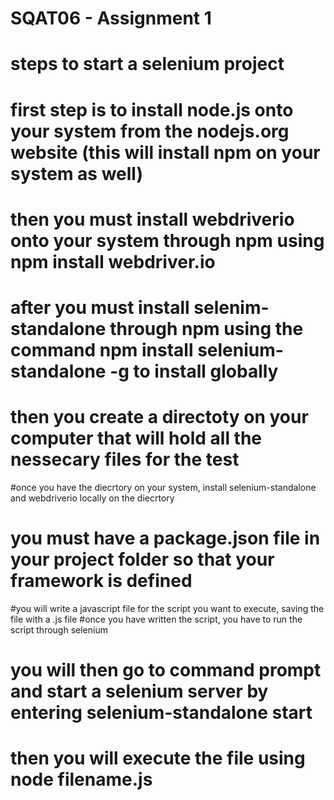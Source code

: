 # SQAT06 - Assignment 1
# steps to start a selenium project
# first step is to install node.js onto your system from the nodejs.org website (this will install npm on your system as well)
# then you must install webdriverio onto your system through npm using npm  install webdriver.io
# after you must install selenim-standalone through npm using the command npm install selenium-standalone -g to install globally
# then you create a directoty on your computer that will hold all the nessecary files for the test
#once you have the diecrtory on your system, install selenium-standalone and webdriverio locally on the diecrtory
# you must have a package.json file in your project folder so that your framework is defined
#you will write a javascript file for the script you want to execute, saving the file with a .js file
#once you have written the script, you have to run the script through selenium
# you will then go to command prompt and start a selenium server by entering selenium-standalone start
# then you will execute the file using node filename.js

